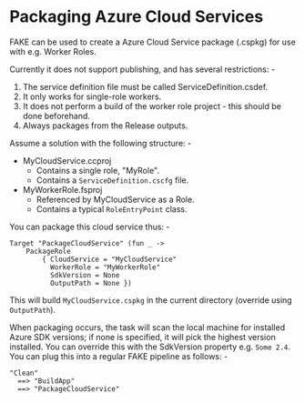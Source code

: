 # Packaging Azure Cloud Services

FAKE can be used to create a Azure Cloud Service package (.cspkg) for use with e.g. Worker Roles.

Currently it does not support publishing, and has several restrictions: -

   1. The service definition file must be called ServiceDefinition.csdef.
   2. It only works for single-role workers.
   3. It does not perform a build of the worker role project - this should be done beforehand.
   4. Always packages from the Release outputs.

Assume a solution with the following structure: -

* MyCloudService.ccproj
    * Contains a single role, "MyRole".
    * Contains a ``ServiceDefinition.cscfg`` file.
* MyWorkerRole.fsproj
    * Referenced by MyCloudService as a Role.
    * Contains a typical ``RoleEntryPoint`` class.

You can package this cloud service thus: -

    Target "PackageCloudService" (fun _ ->
        PackageRole
            { CloudService = "MyCloudService"
              WorkerRole = "MyWorkerRole"
              SdkVersion = None
              OutputPath = None })

This will build ``MyCloudService.cspkg`` in the current directory (override using ``OutputPath``).

When packaging occurs, the task will scan the local machine for installed Azure SDK versions; if none is specified,
it will pick the highest version installed. You can override this with the SdkVersion property e.g. ``Some 2.4``.
You can plug this into a regular FAKE pipeline as follows: -

    "Clean"
      ==> "BuildApp"
      ==> "PackageCloudService"